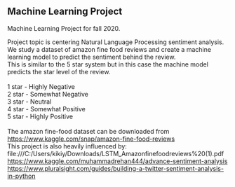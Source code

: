 ## Machine Learning Project
Machine Learning Project for fall 2020.  

Project topic is centering Natural Language Processing sentiment analysis.<br>
We study a dataset of amazon fine food reviews and create a machine learning model to predict the sentiment behind the review.<br>
This is similar to the 5 star system but in this case the machine model predicts the star level of the review.<br>
<br>
1 star - Highly Negative<br>
2 star - Somewhat Negative<br>
3 star - Neutral<br>
4 star - Somewhat Positive<br>
5 star - Highly Positive<br>
<br>
The amazon fine-food dataset can be downloaded from https://www.kaggle.com/snap/amazon-fine-food-reviews
<br>
This project is also heavily influenced by:<br>
file:///C:/Users/kikiy/Downloads/LSTM_Amazonfinefoodreviews%20(1).pdf
<br>
https://www.kaggle.com/muhammadrehan444/advance-sentiment-analysis
<br>
https://www.pluralsight.com/guides/building-a-twitter-sentiment-analysis-in-python
